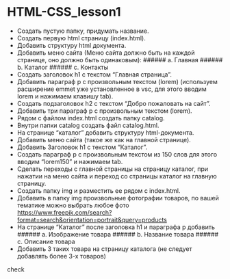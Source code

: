 # HTML-CSS_lesson1

- Создать пустую папку, придумать название.
- Создать первую html страницу (index.html).
- Добавить структуру html документа.
- Добавить меню сайта (Меню сайта должно быть на каждой странице, оно должно быть одинаковым): ###### a. Главная ###### b. Каталог ###### c. Контакты
- Создать заголовок h1 с текстом “Главная страница”.
- Добавить параграф p с произвольным текстом (lorem) (используем расширение emmet уже установленное в vsc, для этого вводим lorem и нажимаем клавишу tab).
- Создать подзаголовок h2 с текстом “Добро пожаловать на сайт”.
- Добавить три параграф p с произвольным текстом (lorem).
- Рядом с файлом index.html создать папку catalog.
- Внутри папки catalog создать файл catalog.html.
- На странице “каталог” добавить структуру html-документа.
- Добавить меню сайта (такое же как на главной странице).
- Добавить Заголовок h1 с текстом “Каталог”.
- Создать параграф p с произвольным текстом из 150 слов для этого вводим “lorem150” и нажимаем tab.
- Сделать переходы с главной страницы на страницу каталог, при нажатии на меню сайта и переход со страницы каталог на главную страницу.
- Создать папку img и разместить ее рядом с index.html.
- Добавить в папку img произвольные фотографии товаров, по вашей тематике можно выбрать любое фото https://www.freepik.com/search?format=search&orientation=portrait&query=products
- На странице “Каталог” после заголовка h1 и параграфа p добавить ###### a. Изображение товара ###### b. Название товара ###### c. Описание товара
- Добавить 3 таких товара на страницу каталога (не следует добавлять более 3-х товаров)


check